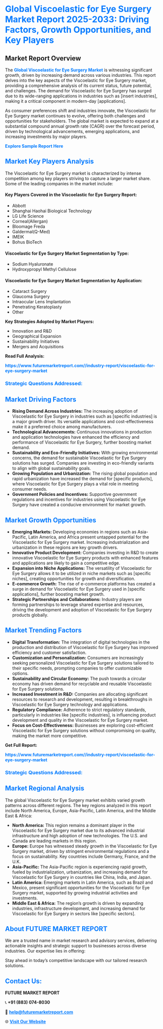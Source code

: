 <h1 style="color: #007BFF;">Global Viscoelastic for Eye Surgery Market Report 2025-2033: Driving Factors, Growth Opportunities, and Key Players</h1>

<section id="overview">
<h2>Market Report Overview</h2>
<p>The <a href="https://www.futuremarketreport.com//industry-report/viscoelastic-for-eye-surgery-market" style="color: #007BFF; text-decoration: none;"><strong>Global Viscoelastic for Eye Surgery Market</strong></a> is witnessing significant growth, driven by increasing demand across various industries. This report delves into the key aspects of the Viscoelastic for Eye Surgery market, providing a comprehensive analysis of its current status, future potential, and challenges. The demand for Viscoelastic for Eye Surgery has surged due to its wide-ranging applications in industries such as [insert industries], making it a critical component in modern-day [applications].</p>
<p>As consumer preferences shift and industries innovate, the Viscoelastic for Eye Surgery market continues to evolve, offering both challenges and opportunities for stakeholders. The global market is expected to expand at a substantial compound annual growth rate (CAGR) over the forecast period, driven by technological advancements, emerging applications, and increasing investments by major players.</p>
</section>

<section id="overview">
<p><a href="https://www.futuremarketreport.com//request-sample/reportId=79000" style="color: #007BFF; text-decoration: none;"><strong>Explore Sample Report Here</strong></a></p>
</section>

<section id="key-players">
<h2 style="color: #007BFF;">Market Key Players Analysis</h2>
<p>The Viscoelastic for Eye Surgery market is characterized by intense competition among key players striving to capture a larger market share. Some of the leading companies in the market include:</p>
<h4>Key Players Covered in the Viscoelastic for Eye Surgery Report:</h4>
<ul><li>Abbott</li><li>Shanghai Haohai Biological Technology</li><li>LG Life Science</li><li>Corneal(Allergan)</li><li>Bloomage Freda</li><li>Galdermal(Q-Med)</li><li>IMEIK</li><li>Bohus BioTech</li></ul>
<h4>Viscoelastic for Eye Surgery Market Segmentation by Type:</h4>
<ul><li>Sodium Hyaluronate</li><li>Hydroxypropyl Methyl Cellulose</li></ul>

<h4>Viscoelastic for Eye Surgery Market Segmentation by Application:</h4>
<ul><li>Cataract Surgery</li><li>Glaucoma Surgery</li><li>Intraocular Lens Implantation</li><li>Penetrating Keratoplasty</li><li>Other</li></ul>
<p><strong>Key Strategies Adopted by Market Players:</strong></p>
<ul>
<li>Innovation and R&D</li>
<li>Geographical Expansion</li>
<li>Sustainability Initiatives</li>
<li>Mergers and Acquisitions</li>
</ul>
</section>

<section>
<p><strong>Read Full Analysis: </strong></p><a href="https://www.futuremarketreport.com//industry-report/viscoelastic-for-eye-surgery-market" style="color: #007BFF; text-decoration: none;"><strong>https://www.futuremarketreport.com//industry-report/viscoelastic-for-eye-surgery-market</strong></a>
<h3 style="color: #007BFF;">Strategic Questions Addressed:</h3>
</section>

<section id="driving-factors">
<h2 style="color: #007BFF;">Market Driving Factors</h2>
<ul>
<li><strong>Rising Demand Across Industries:</strong> The increasing adoption of Viscoelastic for Eye Surgery in industries such as [specific industries] is a major growth driver. Its versatile applications and cost-effectiveness make it a preferred choice among manufacturers.</li>
<li><strong>Technological Advancements:</strong> Continuous innovations in production and application technologies have enhanced the efficiency and performance of Viscoelastic for Eye Surgery, further boosting market demand.</li>
<li><strong>Sustainability and Eco-Friendly Initiatives:</strong> With growing environmental concerns, the demand for sustainable Viscoelastic for Eye Surgery solutions has surged. Companies are investing in eco-friendly variants to align with global sustainability goals.</li>
<li><strong>Growing Population and Urbanization:</strong> The rising global population and rapid urbanization have increased the demand for [specific products], where Viscoelastic for Eye Surgery plays a vital role in meeting consumer needs.</li>
<li><strong>Government Policies and Incentives:</strong> Supportive government regulations and incentives for industries using Viscoelastic for Eye Surgery have created a conducive environment for market growth.</li>
</ul>
</section>

<section id="growth-opportunities">
<h2 style="color: #007BFF;">Market Growth Opportunities</h2>
<ul>
<li><strong>Emerging Markets:</strong> Developing economies in regions such as Asia-Pacific, Latin America, and Africa present untapped potential for the Viscoelastic for Eye Surgery market. Increasing industrialization and urbanization in these regions are key growth drivers.</li>
<li><strong>Innovative Product Development:</strong> Companies investing in R&D to create innovative Viscoelastic for Eye Surgery products with enhanced features and applications are likely to gain a competitive edge.</li>
<li><strong>Expansion into Niche Applications:</strong> The versatility of Viscoelastic for Eye Surgery allows it to be utilized in niche markets such as [specific niches], creating opportunities for growth and diversification.</li>
<li><strong>E-commerce Growth:</strong> The rise of e-commerce platforms has created a surge in demand for Viscoelastic for Eye Surgery used in [specific applications], further boosting market growth.</li>
<li><strong>Strategic Partnerships and Collaborations:</strong> Industry players are forming partnerships to leverage shared expertise and resources, driving the development and adoption of Viscoelastic for Eye Surgery products globally.</li>
</ul>
</section>

<section id="trending-factors">
<h2 style="color: #007BFF;">Market Trending Factors</h2>
<ul>
<li><strong>Digital Transformation:</strong> The integration of digital technologies in the production and distribution of Viscoelastic for Eye Surgery has improved efficiency and customer satisfaction.</li>
<li><strong>Customization and Personalization:</strong> Consumers are increasingly seeking personalized Viscoelastic for Eye Surgery solutions tailored to their specific needs, prompting companies to offer customizable options.</li>
<li><strong>Sustainability and Circular Economy:</strong> The push towards a circular economy has driven demand for recyclable and reusable Viscoelastic for Eye Surgery solutions.</li>
<li><strong>Increased Investment in R&D:</strong> Companies are allocating significant resources to research and development, resulting in breakthroughs in Viscoelastic for Eye Surgery technology and applications.</li>
<li><strong>Regulatory Compliance:</strong> Adherence to strict regulatory standards, particularly in industries like [specific industries], is influencing product development and quality in the Viscoelastic for Eye Surgery market.</li>
<li><strong>Focus on Cost-Effectiveness:</strong> Businesses are exploring cost-efficient Viscoelastic for Eye Surgery solutions without compromising on quality, making the market more competitive.</li>
</ul>
</section>

<section>
<p><strong>Get Full Report: </strong></p><a href="https://www.futuremarketreport.com//industry-report/viscoelastic-for-eye-surgery-market" style="color: #007BFF; text-decoration: none;"><strong>https://www.futuremarketreport.com//industry-report/viscoelastic-for-eye-surgery-market</strong></a>
<h3 style="color: #007BFF;">Strategic Questions Addressed:</h3>
</section>


<section id="regional-analysis">
<h2 style="color: #007BFF;">Market Regional Analysis</h2>
<p>The global Viscoelastic for Eye Surgery market exhibits varied growth patterns across different regions. The key regions analyzed in this report include North America, Europe, Asia-Pacific, Latin America, and the Middle East & Africa:</p>
<ul>
<li><strong>North America:</strong> This region remains a dominant player in the Viscoelastic for Eye Surgery market due to its advanced industrial infrastructure and high adoption of new technologies. The U.S. and Canada are leading markets in this region.</li>
<li><strong>Europe:</strong> Europe has witnessed steady growth in the Viscoelastic for Eye Surgery market, driven by stringent environmental regulations and a focus on sustainability. Key countries include Germany, France, and the U.K.</li>
<li><strong>Asia-Pacific:</strong> The Asia-Pacific region is experiencing rapid growth, fueled by industrialization, urbanization, and increasing demand for Viscoelastic for Eye Surgery in countries like China, India, and Japan.</li>
<li><strong>Latin America:</strong> Emerging markets in Latin America, such as Brazil and Mexico, present significant opportunities for the Viscoelastic for Eye Surgery market, supported by growing industrial activities and investments.</li>
<li><strong>Middle East & Africa:</strong> The region’s growth is driven by expanding industries, infrastructure development, and increasing demand for Viscoelastic for Eye Surgery in sectors like [specific sectors].</li>
</ul>
</section>

<footer>
<h2 style="color: #007BFF;">About FUTURE MARKET REPORT</h2>
<p>We are a trusted name in market research and advisory services, delivering actionable insights and strategic support to businesses across diverse industries. Our expertise lies in offering:</p>

<p>Stay ahead in today’s competitive landscape with our tailored research solutions.</p>

<h2 style="color: #007BFF;">Contact Us:</h2>
<p><strong>FUTURE MARKET REPORT</strong></p>
<p>📞 <strong>+91 (883) 074-8030</strong></p>
<p>📧 <strong><a href="mailto:help@futuremarketreport.com" style="color: #007BFF;">help@futuremarketreport.com</a></strong></p>
<p>🌐 <strong><a href="https://www.futuremarketreport.com/" style="color: #007BFF;">Visit Our Website</a></strong></p>
</footer>